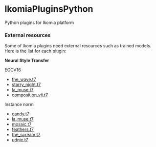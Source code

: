 # IkomiaPluginsPython
Python plugins for Ikomia platform

### External resources
Some of Ikomia plugins need external resources such as trained models. Here is the list for each plugin:


**Neural Style Transfer**

ECCV16
- [the_wave.t7](http://cs.stanford.edu/people/jcjohns/fast-neural-style/models/eccv16/the_wave.t7)
- [starry_night.t7](http://cs.stanford.edu/people/jcjohns/fast-neural-style/models/eccv16/starry_night.t7)
- [la_muse.t7](http://cs.stanford.edu/people/jcjohns/fast-neural-style/models/eccv16/la_muse.t7)
- [composition_vii.t7](http://cs.stanford.edu/people/jcjohns/fast-neural-style/models/eccv16/composition_vii.t7)

Instance norm
- [candy.t7](http://cs.stanford.edu/people/jcjohns/fast-neural-style/models/instance_norm/candy.t7)
- [la_muse.t7](http://cs.stanford.edu/people/jcjohns/fast-neural-style/models/instance_norm/la_muse.t7)
- [mosaic.t7](http://cs.stanford.edu/people/jcjohns/fast-neural-style/models/instance_norm/mosaic.t7)
- [feathers.t7](http://cs.stanford.edu/people/jcjohns/fast-neural-style/models/instance_norm/feathers.t7)
- [the_scream.t7](http://cs.stanford.edu/people/jcjohns/fast-neural-style/models/instance_norm/the_scream.t7)
- [udnie.t7](http://cs.stanford.edu/people/jcjohns/fast-neural-style/models/instance_norm/udnie.t7)
